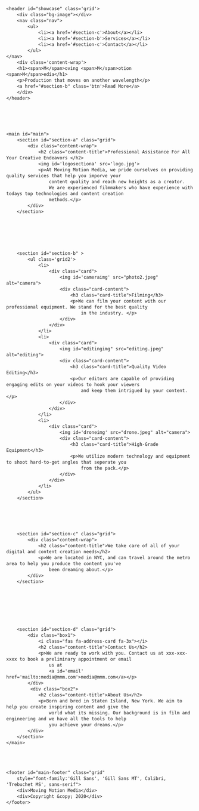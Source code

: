 
<!DOCTYPE html>
<html lang="en">

<head>
    <meta charset="UTF-8">
    <meta name="viewport" content="width=device-width, initial-scale=1.0">
    <link rel="stylesheet" href="https://pro.fontawesome.com/releases/v5.10.0/css/all.css"
        integrity="sha384-AYmEC3Yw5cVb3ZcuHtOA93w35dYTsvhLPVnYs9eStHfGJvOvKxVfELGroGkvsg+p" crossorigin="anonymous" />
    <link rel='stylesheet' href="styles2.css" />
    <title>Moving Motion Media</title>
</head>

<body>


    <header id="showcase" class='grid'>
        <div class="bg-image"></div>
        <nav class="nav">
            <ul>
                <li><a href='#section-c'>About</a></li>
                <li><a href='#section-b'>Services</a></li>
                <li><a href='#section-c'>Contact</a></li>
            </ul> 
    </nav>
        <div class='content-wrap'>
        <h1><span>M</span>oving <span>M</span>otion <span>M</span>edia</h1>
        <p>Production that moves on another wavelength</p>
        <a href="#section-b" class='btn'>Read More</a>
        </div>
    </header>





    <main id="main">
        <section id="section-a" class="grid">
            <div class="content-wrap">
                <h2 class="content-title">Professional Assistance For All Your Creative Endeavors </h2>
                <img id='logosectiona' src='logo.jpg'>
                <p>At Moving Motion Media, we pride ourselves on providing quality services that help you imporve your
                    content quality and reach new heights as a creator.
                    We are experienced filmmakers who have experience with todays top technologies and content creation
                    methods.</p>
            </div>
        </section>






        <section id="section-b" >
            <ul class='grid2'>
                <li>
                    <div class="card">
                        <img id='cameraimg' src="photo2.jpeg" alt="camera">
                        <div class="card-content">
                            <h3 class="card-title">Filming</h3>
                            <p>We can film your content with our professional equipment. We stand for the best quality
                                in the industry. </p>
                        </div>
                    </div>
                </li>
                <li>
                    <div class="card">
                        <img id="editingimg" src="editing.jpeg" alt="editing">
                        <div class="card-content">
                            <h3 class="card-title">Quality Video Editing</h3>
                            <p>Our editors are capable of providing engaging edits on your videos to hook your viewers
                                and keep them intrigued by your content.</p>
                        </div>
                    </div>
                </li>
                <li>
                    <div class="card">
                        <img id='droneimg' src="drone.jpeg" alt="camera">
                        <div class="card-content">
                            <h3 class="card-title">High-Grade Equipment</h3>
                            <p>We utilize modern technology and equipment to shoot hard-to-get angles that seperate you
                                from the pack.</p>
                        </div>
                    </div>
                </li>
            </ul>
        </section>





        <section id="section-c" class="grid">
            <div class="content-wrap">
                <h2 class="content-title">We take care of all of your digital and content creation needs</h2>
                <p>We are located in NYC, and can travel around the metro area to help you produce the content you've
                    been dreaming about.</p>
            </div>
        </section>







        <section id="section-d" class="grid">
            <div class="box1">
                <i class="fas fa-address-card fa-3x"></i>
                <h2 class="content-title">Contact Us</h2>
                <p>We are ready to work with you. Contact us at xxx-xxx-xxxx to book a preliminary appointment or email
                    us at
                    <a id='email' href='mailto:media@mmm.com'>media@mmm.com</a></p>
            </div>
             <div class="box2">
                <h2 class="content-title">About Us</h2>
                <p>Born and bred in Staten Island, New York. We aim to help you create inspiring content and give the
                    world what its missing. Our background is in film and engineering and we have all the tools to help
                    you achieve your dreams.</p>
            </div>
        </section>
    </main>




    <footer id="main-footer" class="grid"
        style="font-family:'Gill Sans', 'Gill Sans MT', Calibri, 'Trebuchet MS', sans-serif">
        <div>Moving Motion Media</div>
        <div>Copyright &copy; 2020</div>
    </footer>










</body>

</html>
